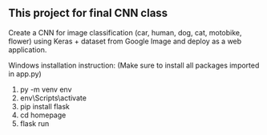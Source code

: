 
## This project for final CNN class
  Create a CNN for image classification (car, human, dog, cat, motobike, flower) using Keras + dataset from Google Image and deploy as a web application.

  Windows installation instruction:
  (Make sure to install all packages imported in app.py)
  1. py -m venv env
  2. env\Scripts\activate
  3. pip install flask
  4. cd homepage
  5. flask run